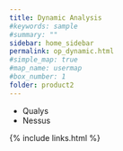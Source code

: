 ```yaml
---
title: Dynamic Analysis
#keywords: sample
#summary: ""
sidebar: home_sidebar
permalink: op_dynamic.html
#simple_map: true
#map_name: usermap
#box_number: 1
folder: product2
---
```


* Qualys
* Nessus

{% include links.html %}
